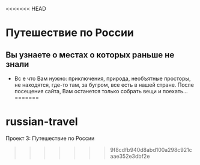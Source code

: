 <<<<<<< HEAD
# __Путешествие по России__

## Вы узнаете о местах о которых раньше не знали

* Вс е что Вам нужно: приключения, природа, необъятные просторы, не находятся, где-то там, за бугром, все есть в нашей стране. После посещения сайта, Вам останется только собрать вещи и поехать...
=======
# russian-travel
Проект 3: Путешествие по России
>>>>>>> 9f8cdfb940d8abd100a298c921caae352e3dbf2e
